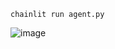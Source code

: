 ```chainlit run agent.py```

![image](https://github.com/impravin22/chatbot/assets/37238720/50c6c2ba-87ca-4e5f-8517-093205b62561)
